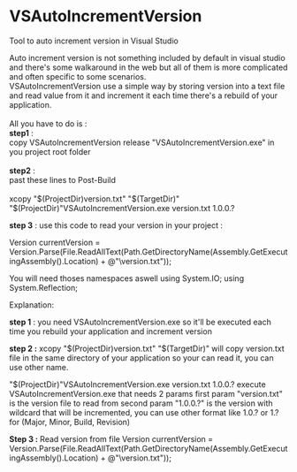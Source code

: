 # VSAutoIncrementVersion

Tool to auto increment version in Visual Studio

Auto increment version is not something included by default in visual studio and there's some walkaround in the web but all of them is more complicated and often specific to some scenarios.</br>
VSAutoIncrementVersion use a simple way by storing version into a text file and read value from it and increment it each time there's a rebuild of your application.
</br></br>
All you have to do is :
</br>
**step1** :</br>
copy VSAutoIncrementVersion release "VSAutoIncrementVersion.exe" in you project root folder
</br></br>
**step2** :</br>
past these lines to Post-Build
</br></br>
xcopy "$(ProjectDir)version.txt" "$(TargetDir)\"
"$(ProjectDir)\"VSAutoIncrementVersion.exe version.txt 1.0.0.?

**step 3** :
use this code to read your version in your project :

Version currentVersion = Version.Parse(File.ReadAllText(Path.GetDirectoryName(Assembly.GetExecutingAssembly().Location) + @"\version.txt"));

You will need thoses namespaces aswell
using System.IO;
using System.Reflection;

Explanation:

**step 1** :
you need VSAutoIncrementVersion.exe so it'll be executed each time you rebuild your application and increment version

**step 2 :**
xcopy "$(ProjectDir)version.txt" "$(TargetDir)\"
will copy version.txt file in the same directory of your application so your can read it, you can use other name.

"$(ProjectDir)\"VSAutoIncrementVersion.exe version.txt 1.0.0.?
execute VSAutoIncrementVersion.exe that needs 2 params
first param "version.txt" is the version file to read from
second param "1.0.0.?" is the version with wildcard that will be incremented, you can use other format like 1.0.? or 1.? for (Major, Minor, Build, Revision)

**Step 3 :**
Read version from file
Version currentVersion = Version.Parse(File.ReadAllText(Path.GetDirectoryName(Assembly.GetExecutingAssembly().Location) + @"\version.txt"));
